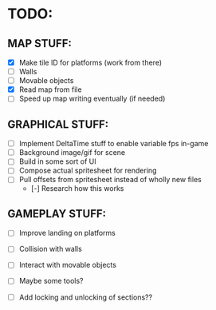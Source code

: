 # TODO:

## MAP STUFF:

- [x] Make tile ID for platforms (work from there)
- [ ] Walls
- [ ] Movable objects
- [x] Read map from file
- [ ] Speed up map writing eventually (if needed)

## GRAPHICAL STUFF:

- [ ] Implement DeltaTime stuff to enable variable fps in-game
- [ ] Background image/gif for scene
- [ ] Build in some sort of UI
- [ ] Compose actual spritesheet for rendering
- [ ] Pull offsets from spritesheet instead of wholly new files
    - [-] Research how this works

## GAMEPLAY STUFF:

- [ ] Improve landing on platforms
- [ ] Collision with walls
- [ ] Interact with movable objects
- [ ] Maybe some tools?
- [ ] Add locking and unlocking of sections??

